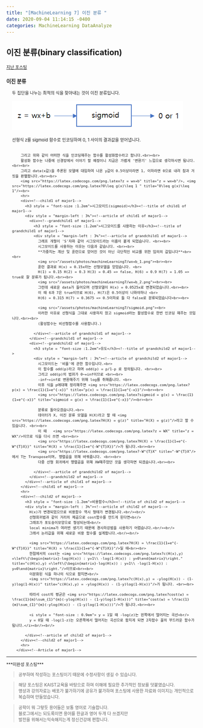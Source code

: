 ```yaml
---
title: "[MachineLearning 7] 이진 분류 "
date: 2020-09-04 11:14:15 -0400
categories: MachineLearning DataAnalyze
---
```

## 이진 분류(binary classification)

<div style = "font-size : 0.8em"><!--biggest-->
  <a href="https://can019.github.io/machinelearning/dataanalyze/MachineLearning-AI-6/">지난 포스팅</a>
  <div><!--main-->
    <div><!--major1-->
      <h3 style = "font-size :1.2em">이진 분류</h3><!--title of major1-->
      <div style = "margin-left : 3%"><!--Article of major1-->
        두 집단을 나누는 최적의 식을 찾아내는 것이 이진 분류입니다. <br><br>
        <img src="/assets/photos/machineLearning7/conversion.png"><br><br>
        선형식 z를 sigmoid 함수로 인코딩하여 0, 1 사이의 결과값을 얻어냅니다. <br><br>

        그리고 위와 같이 어떠한 식을 인코딩해주는 함수를 활성화함수라고 합니다.<br><br>
        활성화 함수는 나중에 신경망에서 이야기 할 예정이니 지금은 가볍게 '변환기' 느낌으로 생각하시면 됩니다.<br><br>
        그리고 data(x값)을 추론된 모델에 대입하여 나온 y값이 0.5이상이라면 1, 이하라면 0으로 내려 참과 거짓을 판별합니다.<br><br>
        <img src="https://latex.codecogs.com/png.latex?z = wx+b" title="z = wx+b"/>, <img src="https://latex.codecogs.com/png.latex?0\leq g(x)\leq 1 " title="0\leq g(x)\leq 1"/><br>
        <hr>
        <div><!--child1 of major1-->
          <h3 style = "font-size :1.2em">시그모이드(sigmoid)</h3><!--title of child1 of major1-->
          <div style = "margin-left : 3%"><!--article of child1 of major1-->
            <div><!--grandchild1 of major1-->
              <h3 style = "font-size :1.2em">시그모이드를 사용하는 이유</h3><!--title of grandchild1 of major1-->
              <div style = "margin-left : 3%"><!--article of grandchild1 of major1-->
                그래프 개형이 'S'자와 같아 시그모이드라는 이름이 붙게 되었습니다. <br><br>
                시그모이드를 사용하는 이유는 다음과 같습니다. <br><br>
                **가중치는 계산 및 훈련으로 얻어진 것이 아닌 극단적인 비교를 위한 임의의 값입니다**<br><br>
                <img src="/assets/photos/machineLearning7/wx+b_1.png"><br><br>
                훈련 결과로 H(x) = 0.15x라는 선형모델을 얻었습니다. <br>
                H(1) = 0.15 H(2) = 0.3 H(3) = 0.45 => false, H(6) = 0.9 H(7) = 1.05 => true로 잘 분류가 됩니다.<br><br>
                <img src="/assets/photos/machineLearning7/wx+b_2.png"><br><br>
                그런데 새로운 data가 들어오며 선형모델이 H(x) = 0.0525x로 변경되었습니다.<br><br>
                이 때 6과 7은 true이므로 H(6), H(7)은 0.5이상이 나와야하나 <br>
                H(6) = 0.315 H(7) = 0.3675 => 0.5이하로 둘 다 false로 분류되었습니다<br><br>

                <img src="/assets/photos/machineLearning7/sigmoid.png"><br>
                이러한 이유로 선형식을 그대로 사용하지 않고 sigmoid라는 활성함수로 한번 인코딩 해주는 것입니다.<br><br>
                (활성함수는 비선형함수를 사용합니다.)

              </div><!--article of grandchild1 of major1-->
            </div><!--grandchild1 of major1-->
            <div><!--grandchild2 of major1-->
              <h3 style = "font-size :1.2em">유도</h3><!--title of grandchild2 of major1-->
              <div style = "margin-left : 3%"><!--article of grandchild2 of major1-->
                시그모이드는 '비율'에 관한 함수입니다.<br>
                이 함수를 odd(p)라고 하며 odd(p) = p/1-p 로 정의됩니다. <br><br>
                그리고 odd(p)의 범위가 0~+inf이므로 <br><br>
                -inf~+inf로 변환해주기 위해 log를 취해줍니다. <br>
                이후 식을 p에대해 정리해주면 <img src="https://latex.codecogs.com/png.latex?p(x) = \frac{1}{1+e^{-x}}" title="p(x) = \frac{1}{1+e^{-x}}"/><br><br>
                <img src="https://latex.codecogs.com/png.latex?sigmoid = g(x) = \frac{1}{1+e^{-x}}" title="sigmoid = g(x) = \frac{1}{1+e^{-x}}"/><br><br>

                분류로 돌아오겠습니다.<br>
                데이터가 X, 이진 분류 모델을 H(X)라고 할 때 <img src="https://latex.codecogs.com/png.latex?H(X) = g(z)" title="H(X) = g(z)"/>라고 할 수 있습니다. <br><br>
                이 때   <img src="https://latex.codecogs.com/png.latex?z = WX" title="z = WX"/>이므로 식을 다시 쓰면 <br><br>
                <img src="https://latex.codecogs.com/png.latex?H(X) = \frac{1}{1+e^{-W^{T}X}}" title="H(X) = \frac{1}{1+e^{-W^{T}X}}"/>가 됩니다.<br><br>
                <img src="https://latex.codecogs.com/png.latex?-W^{T}X" title="-W^{T}X"/>에서 T는 Transpose이며, 행렬곱을 위해 바꿔줍니다. <br><br>
                다중 선형 회귀에서 행렬곱을 위해 XW해주었던 것을 생각하면 되겠습니다.<br><br>

              </div><!--article of grandchild2 of major1-->
            </div><!--grandchild2 of major1-->
          </div><!--article of child1 of major1-->
        </div><!--child1 of major1-->
        <hr>
        <div><!--child2 of major1-->
          <h3 style = "font-size :1.2em">비용함수</h3><!--title of child2 of major1-->
          <div style = "margin-left : 3%"><!--article of child2 of major1-->
            H(x)가 변경되었으므로 비용함수 역시 형태가 변경됩니다.<br/><br/>
            선형회귀법과 같이 거리의 제곱으로 cost함수를 만드게 된다면<br/>
            그래프가 포도송이모양으로 형성되는데<br/>
            local minima가 여러번 생기기 때문에 경사하강법을 사용하기 어렵습니다.<br/><br/>
            그래서 논리값을 위해 새로운 비용 함수를 설계합니다.<br/><br/>

            <img src="https://latex.codecogs.com/png.latex?H(X) = \frac{1}{1+e^{-W^{T}X}}" title="H(X) = \frac{1}{1+e^{-W^{T}X}}"/>일 때<br><br>
            한점에서의 cost는 <img src="https://latex.codecogs.com/png.latex?c(H(x),y) =\left\{\begin{matrix}-log(H(x)) : y=1\\ -log(1-H(x)) : y=0\end{matrix}\right." title="c(H(x),y) =\left\{\begin{matrix}-log(H(x)) : y=1\\ -log(1-H(x)) : y=0\end{matrix}\right."/>이므로<br><br>
            이분화된 식을 하나의 식으로 합치면<br/>
            <img src="https://latex.codecogs.com/png.latex?c(H(x),y) = -ylog(H(x)) - (1-y)log(1-H(x))" title="c(H(x),y) = -ylog(H(x)) - (1-y)log(1-H(x))"/>가 됩니다. <br><br>

            따라서 cost의 평균은 <img src="https://latex.codecogs.com/png.latex?cost(w) = \frac{1}{m}\sum_{1}^{m}(-ylog(H(x)) - (1-y)log(1-H(x)))" title="cost(w) = \frac{1}{m}\sum_{1}^{m}(-ylog(H(x)) - (1-y)log(1-H(x)))"/>가 됩니다.<br><br>

            <i style = "font-size : 0.9em"> y = 1일 때 -log(z)는 왼쪽에서 떨어지는 곡선<br/>
            y = 0일 때 -log(1-z)는 오른쪽에서 떨어지는 곡선으로 합치게 되면 2차함수 꼴의 부드러운 함수가 됩니다.</i><br/><br/>

          </div><!--article of child2 of major1-->
        </div><!--child2 of major1-->
        <hr>
      </div><!--Article of major1-->
  </div><!--main-->

  <hr>
  ***미완성 포스팅*** <br>
  <div><!--<blockquote-->
    <blockquote>
      공부하며 작성하는 포스팅이기 때문에 수정사항이 생길 수 있습니다.
    </blockquote>
    <blockquote>
      해당 포스팅은 KAIST교육을 바탕으로 하며 이해에 필요한 추가적인 정보를 덧붙였습니다.<br/>
      영상과 강의자료는 배포가 불가하기에 공유가 불가하며 포스팅에 사용한 자료와 이미지는 개인적으로 복습하며 만들었습니다.
    </blockquote>
  	<blockquote>
      공학이 뭐 그렇듯 용어들은 보통 영어로 기술합니다.<br/>
   	  블로그에서는 되도록이면 용어를 한글과 영어 두개 다 쓰겠지만<br/>
   	  발전을 위해서는익숙해지는게 정신건강에 편합니다.
    </blockquote>
  </div><!--<blockquote-->
</div><!--biggest-->
